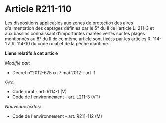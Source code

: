 # Article R211-110

Les dispositions applicables aux zones de protection des aires d'alimentation des captages définies par le 5° du II de
l'article L. 211-3 et aux bassins connaissant d'importantes marées vertes sur les plages mentionnés au 8° du II de ce même
article sont fixées par les articles R. 114-1 à R. 114-10 du code rural et de la pêche maritime.

**Liens relatifs à cet article**

_Modifié par_:

  - Décret n°2012-675 du 7 mai 2012 - art. 1

_Cite_:

  - Code rural - art. R114-1 (V)
  - Code de l'environnement - art. L211-3 (VT)

_Nouveaux textes_:

  - Code de l'environnement - art. R211-112 (M)
